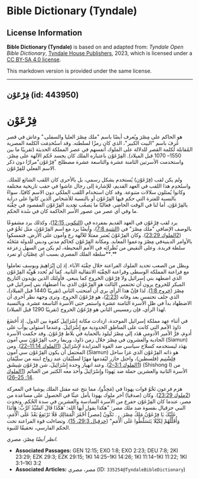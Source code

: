 # Bible Dictionary (Tyndale)

## License Information

**Bible Dictionary (Tyndale)** is based on and adapted from: _Tyndale Open Bible Dictionary_, [Tyndale House Publishers](https://tyndaleopenresources.com/), 2023, which is licensed under a [CC BY-SA 4.0 license](https://creativecommons.org/licenses/by-sa/4.0/legalcode.en).

This markdown version is provided under the same license.



--------------------------------

## فِرْعَوْن (id: 443950)

فِرْعَوْن
=========

هو الحاكم على مِصْرَ ويُعرف أيضًا باسم "ملك مِصْرَ العليا والسفلى." وعاش في قصر عُرِفَ باسم "البيت الكبير"، الذي كان رمزًا لسلطته. وقد استُخدِمَت الكلمة المصرية المُقابلة لكلمة القصر للدلالة على الملوك أنفسهم في عصر المملكة الحديثة (تقريبًا ما بين 1550– 1070 قبل الميلاد). الفِرْعَوْن باعتباره الملك كان يجسد حُكم الآلهة على مِصْرَ. واستخدمت الأسرتين الثامنة عشرة والتاسعة عشرة مصطلح "فِرْعَوْن"مرارًا دون ذكر الاسم الفعلي للفِرْعَوْن.

ولم يكن لقب (فِرْعَوْن) يُستخدم بشكل رسمي، بل بالأحرى كان اللقب الشائع للملك. واستُخدِم هذا اللقب في العهد القديم، للإشارة إلى رجال عاشوا في حقب تاريخية مختلفة وكانوا يُمثلون سلالات متنوعة. وقد كان استخدام اللقب الملكي دون الاسم كافيًا، سواءً بالنسبة للفترة التي حكم فيها الفِرْعَوْن أو بالنسبة للأشخاص الذين كانوا على دراية بالفِرْعَوْن. أما لنا في الوقت الحاضر، فغالبًا ما يَصعُب تحديد الفِرْعَوْن المقصود في حِقْبَة ما وفي أي عصر من عصور الأُسر الحاكمة كان في سُدة الحكم.

يرد لقب فِرْعَوْن في العهد القديم بمفرده في ([التكوين 12:15](https://ref.ly/Gen12:15))، وكذلك يرد مشفوعًا بالوصف الإضافي "ملك مِصْرَ" في ([التثنية 7:8](https://ref.ly/Deut7:8))، وأيضًا يرد مع اسم الفِرْعَوْنَ، مثل نَخْوُ في ([2الملوك 23:29](https://ref.ly/2Kgs23:29)). وكان الفِرْعَوْنَ يُعتبر ممثلًا للآلهة رع وآمون على الأرض. فتمسكوا بالأوامر الدينيةفي مِصْرَ ودعموا المعابد. ومكانة الفِرْعَوْن كحاكم مدني وديني للدولة مَنَحَتُه سلطة فريدة. وعلى النقيض من نُظَرائِه في الأمم المحيطة، لم يكن من السهل زعزعة سلطة الملك المصري بسبب أي عِصْيَان أو تمرد**.**

ويظل من الصعب تحديد الملوك الفراعنة خلال حِقْبَة الآباء. إذ إن إِبْرَاهِيمَ ويوسف تعاملوا مع فراعنة المملكة الوسطى وفراعنة الحِقْبَة الانتقالية الثانية. كما لم تُحدد هُوِيَّة الفِرْعَوْن الذي اضطهد بني إسرائيل ولا فِرْعَوْن الخروج كما ينبغي. فأولئك الذين يؤيدون التاريخ المبكر للخروج يرون أن تحتمس الثالث هو الفِرْعَوْن الذي بدأ اضطهاد بني إسرائيل في مِصْرَ ([خروج 1:8](https://ref.ly/Exod1:8)). لذا فإنّ هذا الرأي يري أن أمنحتب الثاني (تقريبًا 1440 قبل الميلاد)، الذي خلف تحتمس بعد وفاته ([2:23](https://ref.ly/Exod2:23))، هو فِرْعَوْنَ الخروج. وترى وجهة نظر أخرى أن الاضطهاد بدأ في ظل الأسرة الثامنة عشرة واستمر حتى الأسرة التاسعة عشرة. وبالنسبة لهذا الرأي، فإن رمسيس الثاني هو فِرْعَوْنَ الخروج (تقريبًا 1290 قبل الميلاد).

 في أثناء عهد مملكة إسرائيل الموحدة، ازدادت مكانة إِسْرَائِيلَ كقوة بين الدول. إذ أَخَضَعَ دَاودَ الأمم التي كانت على المناطق الحدودية مع إِسْرَائِيلَ. وعندما استولى يوآب على أَدومَ، فرَّ الأمير الأدومي هَدَد إلى مِصْرَ ليلوذ بالحماية في بلاط فِرْعَوْنَ. وقد حكمت الأسرة الحادية والعشرون في مِصْرَ خلال زمن دَاودَ، وربما رحب الفِرْعَوْنَ سي آمون (Siamun) بهَدَد ليستخدمه كسلاح سياسي ضد القوة المتزايدة لإِسْرَائِيلَ ([1الملوك 11:14–22](https://ref.ly/1Kgs11:14-1Kgs11:22)). ومن المحتمل أن يكون الفِرْعَوْن سي آمون (Siamun) هو ذاته الفِرْعَوْن الذي غزا ساحل فِلِشْتِيم (فلسطين)، واحتل جازر ليُقدمها مهرًا لسلَيْمَان عند زواج ابنته من سلَيْمَان ([1الملوك 3:1–2](https://ref.ly/1Kgs3:1-1Kgs3:2)). وعند انهيار وحدة إِسْرَائِيلَ، شن فِرْعَوْن شِيشَق (Shishong I) من الأسرة الثانية والعشرين حملة ضد يَهوذَا وإِسْرَائِيلَ وأخذ معه الكثير من الغنائم ([1الملوك 14: 25–26](https://ref.ly/1Kgs14:25-1Kgs14:26)).

هزم فرعون نَخْوُ قوات يهوذا في (مَجِدُّو)، مما نتج عنه مقتل الملك يوشيا في المعركة ([2ملوك 23:29](https://ref.ly/2Kgs23:29)). وكان (صدقيا) آخر ملوك يهوذا يأمل عبثًا في الحصول على مساعدة من مصر، عندما كان الفِرْعَوْن حفرع من الأسرة السادسة والعشرين في سدة الحُكم. وتحدث النبي حزقيال بقسوة ضد ملك مصر: "هكذا يقول أيها الله: 'هَكَذَا قَالَ ٱلسَّيِّدُ ٱلرَّبُّ: هَأَنَذَا عَلَيْكَ يَا فِرْعَوْنُ مَلِكُ مِصْرَ. . . تَكُونُ \[مصر] أَحْقَرَ ٱلْمَمَالِكِ فَلَا تَرْتَفِعُ بَعْدُ عَلَى ٱلْأُمَمِ، وَأُقَلِّلُهُمْ لِكَيْلَا يَتَسَلَّطُوا عَلَى ٱلْأُمَمِ" ([حزقيال 29:3، 15](https://ref.ly/Ezek29:3,Ezek29:15)). وتضاءلت قوة الفراعنة تحت الحكم الفارسي، تحقيقًا للنبوة.

*انظر أيضًا* مِصْرَ، مصري.

* **Associated Passages:** GEN 12:15; EXO 1:8; EXO 2:23; DEU 7:8; 2KI 23:29; EZK 29:3; EZK 29:15; 1KI 14:25–1KI 14:26; 1KI 11:14–1KI 11:22; 1KI 3:1–1KI 3:2
* **Associated Articles:** مصر، مصري (ID: `335254@TyndaleBibleDictionary`)

